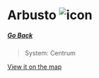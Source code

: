# Arbusto ![icon](/img/planeticons/arbusto.png)

##### [Go Back](/wiki/planets)

> System: Centrum

[View it on the map](https://dynmap.starlegacy.net/?worldname=Arbusto)